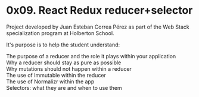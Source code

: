 # 0x09. React Redux reducer+selector

Project developed by Juan Esteban Correa Pérez as part of the Web Stack specialization program at Holberton School.

It's purpose is to help the student understand:

The purpose of a reducer and the role it plays within your application<br>
Why a reducer should stay as pure as possible<br>
Why mutations should not happen within a reducer<br>
The use of Immutable within the reducer<br>
The use of Normalizr within the app<br>
Selectors: what they are and when to use them<br>
